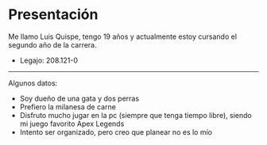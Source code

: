 # Presentación
Me llamo Luis Quispe, tengo 19 años y actualmente estoy cursando el segundo año de la carrera.

- Legajo: 208.121-0

--------------
Algunos datos:

- Soy dueño de una gata y dos perras
- Prefiero la milanesa de carne
- Disfruto mucho jugar en la pc (siempre que tenga tiempo libre), siendo mi juego favorito Apex Legends
- Intento ser organizado, pero creo que planear no es lo mío
